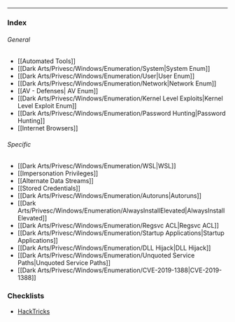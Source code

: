 -- -
### Index
###### General
- [[Automated Tools]]
- [[Dark Arts/Privesc/Windows/Enumeration/System|System Enum]]
- [[Dark Arts/Privesc/Windows/Enumeration/User|User Enum]]
- [[Dark Arts/Privesc/Windows/Enumeration/Network|Network Enum]]
- [[AV - Defenses| AV Enum]]
- [[Dark Arts/Privesc/Windows/Enumeration/Kernel Level Exploits|Kernel Level Exploit Enum]]
- [[Dark Arts/Privesc/Windows/Enumeration/Password Hunting|Password Hunting]]
- [[Internet Browsers]]
###### Specific 
- [[Dark Arts/Privesc/Windows/Enumeration/WSL|WSL]]
- [[Impersonation Privileges]]
- [[Alternate Data Streams]]
- [[Stored Credentials]]
- [[Dark Arts/Privesc/Windows/Enumeration/Autoruns|Autoruns]]
- [[Dark Arts/Privesc/Windows/Enumeration/AlwaysInstallElevated|AlwaysInstallElevated]]
- [[Dark Arts/Privesc/Windows/Enumeration/Regsvc ACL|Regsvc ACL]]
- [[Dark Arts/Privesc/Windows/Enumeration/Startup Applications|Startup Applications]]
- [[Dark Arts/Privesc/Windows/Enumeration/DLL Hijack|DLL Hijack]]
- [[Dark Arts/Privesc/Windows/Enumeration/Unquoted Service Paths|Unquoted Service Paths]]
- [[Dark Arts/Privesc/Windows/Enumeration/CVE-2019-1388|CVE-2019-1388]]
### Checklists
- [HackTricks](https://book.hacktricks.xyz/windows-hardening/checklist-windows-privilege-escalation)